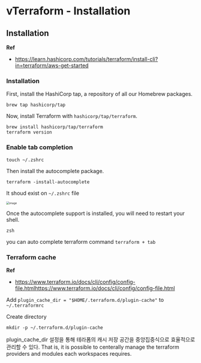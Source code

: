 # vTerraform - Installation

## Installation

**Ref**

* https://learn.hashicorp.com/tutorials/terraform/install-cli?in=terraform/aws-get-started

### Installation

First, install the HashiCorp tap, a repository of all our Homebrew packages.

```shell
brew tap hashicorp/tap
```

Now, install Terraform with `hashicorp/tap/terraform`.

```shell
brew install hashicorp/tap/terraform
terraform version
```

### Enable tab completion

```shell
touch ~/.zshrc
```

Then install the autocomplete package.

```shell
terraform -install-autocomplete
```

It shoud exist on `~/.zshrc` file

<img src="https://user-images.githubusercontent.com/92770273/144361148-4f008393-4a3b-4ab8-833b-d3034af0025f.png" alt="image" style="zoom:50%;" />

Once the autocomplete support is installed, you will need to restart your shell.

```shell
zsh
```

you can auto complete terraform command `terraform + tab`

### Terraform cache

**Ref**

* https://www.terraform.io/docs/cli/config/config-file.htmlhttps://www.terraform.io/docs/cli/config/config-file.html

Add `plugin_cache_dir = "$HOME/.terraform.d/plugin-cache"` to `~/.terraformrc`

Create directory

```shell
mkdir -p ~/.terraform.d/plugin-cache
```

plugin_cache_dir 설정을 통해 테라폼의 캐시 저장 공간을 중앙집중식으로 효율적으로 관리할 수 있다. That is, it is possible to centerally manage the terraform providers and modules each workspaces requires.
